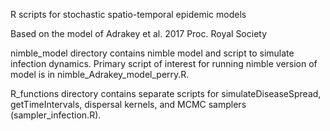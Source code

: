 R scripts for stochastic spatio-temporal epidemic models

Based on the model of Adrakey et al. 2017 Proc. Royal Society

nimble_model directory contains nimble model and script to simulate infection dynamics. Primary script of interest for running nimble version of model is in nimble_Adrakey_model_perry.R.

R_functions directory contains separate scripts for simulateDiseaseSpread, getTimeIntervals, dispersal kernels, and MCMC samplers (sampler_infection.R).
